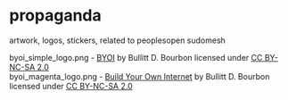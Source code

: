 # propaganda
artwork, logos, stickers, related to peoplesopen sudomesh

byoi_simple_logo.png - [BYOI](https://www.flickr.com/photos/elleko/35612628496) by Bullitt D. Bourbon licensed under [CC BY-NC-SA 2.0](https://creativecommons.org/licenses/by-nc-sa/2.0/)  
byoi_magenta_logo.png - [Build Your Own Internet](https://www.flickr.com/photos/elleko/34811136914) by Bullitt D. Bourbon licensed under [CC BY-NC-SA 2.0](https://creativecommons.org/licenses/by-nc-sa/2.0/)   
